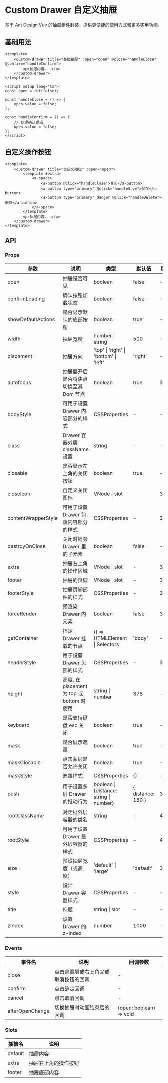 # Custom Drawer 自定义抽屉

基于 Ant Design Vue 的抽屉组件封装，提供更便捷的使用方式和更多实用功能。

## 基础用法

```vue
<template>
    <custom-drawer title="基础抽屉" :open="open" @close="handleClose" @confirm="handleConfirm">
        <p>抽屉内容...</p>
    </custom-drawer>
</template>

<script setup lang="ts">
const open = ref(false);

const handleClose = () => {
    open.value = false;
};

const handleConfirm = () => {
    // 处理确认逻辑
    open.value = false;
};
</script>
```

## 自定义操作按钮

```vue
<template>
    <custom-drawer title="自定义按钮" :open="open">
        <template #extra>
            <a-space>
                <a-button @click="handleClose">关闭</a-button>
                <a-button type="primary" @click="handleSave">保存</a-button>
                <a-button type="primary" danger @click="handleDelete">删除</a-button>
            </a-space>
        </template>
        <p>抽屉内容...</p>
    </custom-drawer>
</template>
```

## API

### Props

| 参数                | 说明                                       | 类型                                    | 默认值            | 版本  |
| ------------------- | ------------------------------------------ | --------------------------------------- | ----------------- | ----- |
| open                | 抽屉是否可见                               | boolean                                 | false             | -     |
| confirmLoading      | 确认按钮加载状态                           | boolean                                 | false             | -     |
| showDefaultActions  | 是否显示默认的底部按钮                     | boolean                                 | true              | -     |
| width               | 抽屉宽度                                   | number \| string                        | 500               | -     |
| placement           | 抽屉方向                                   | 'top' \| 'right' \| 'bottom' \| 'left'  | 'right'           | -     |
| autofocus           | 抽屉展开后是否将焦点切换至其 Dom 节点      | boolean                                 | true              | 3.0.0 |
| bodyStyle           | 可用于设置 Drawer 内容部分的样式           | CSSProperties                           | -                 | -     |
| class               | Drawer 容器外层 className 设置             | string                                  | -                 | -     |
| closable            | 是否显示左上角的关闭按钮                   | boolean                                 | true              | -     |
| closeIcon           | 自定义关闭图标                             | VNode \| slot                           | <CloseOutlined /> | 3.0.0 |
| contentWrapperStyle | 可用于设置 Drawer 包裹内容部分的样式       | CSSProperties                           | -                 | 3.0.0 |
| destroyOnClose      | 关闭时销毁 Drawer 里的子元素               | boolean                                 | false             | -     |
| extra               | 抽屉右上角的操作区域                       | VNode \| slot                           | -                 | 3.0.0 |
| footer              | 抽屉的页脚                                 | VNode \| slot                           | -                 | 3.0.0 |
| footerStyle         | 抽屉页脚部件的样式                         | CSSProperties                           | -                 | 3.0.0 |
| forceRender         | 预渲染 Drawer 内元素                       | boolean                                 | false             | 3.0.0 |
| getContainer        | 指定 Drawer 挂载的节点                     | () => HTMLElement \| Selectors          | 'body'            | -     |
| headerStyle         | 用于设置 Drawer 头部的样式                 | CSSProperties                           | -                 | 3.0.0 |
| height              | 高度, 在 placement 为 top 或 bottom 时使用 | string \| number                        | 378               | -     |
| keyboard            | 是否支持键盘 esc 关闭                      | boolean                                 | true              | -     |
| mask                | 是否展示遮罩                               | boolean                                 | true              | -     |
| maskClosable        | 点击蒙层是否允许关闭                       | boolean                                 | true              | -     |
| maskStyle           | 遮罩样式                                   | CSSProperties                           | {}                | -     |
| push                | 用于设置多层 Drawer 的推动行为             | boolean \| {distance: string \| number} | { distance: 180 } | 3.0.0 |
| rootClassName       | 对话框外层容器的类名                       | string                                  | -                 | 4.0   |
| rootStyle           | 可用于设置 Drawer 最外层容器的样式         | CSSProperties                           | -                 | 4.0   |
| size                | 预设抽屉宽度（或高度）                     | 'default' \| 'large'                    | 'default'         | 3.0.0 |
| style               | 设计 Drawer 容器样式                       | CSSProperties                           | -                 | -     |
| title               | 标题                                       | string \| slot                          | -                 | -     |
| zIndex              | 设置 Drawer 的 z-index                     | number                                  | 1000              | -     |

### Events

| 事件名          | 说明                                 | 回调参数                |
| --------------- | ------------------------------------ | ----------------------- |
| close           | 点击遮罩层或右上角叉或取消按钮的回调 | -                       |
| confirm         | 点击确定回调                         | -                       |
| cancel          | 点击取消回调                         | -                       |
| afterOpenChange | 切换抽屉时动画结束后的回调           | (open: boolean) => void |

### Slots

| 插槽名  | 说明                 |
| ------- | -------------------- |
| default | 抽屉内容             |
| extra   | 抽屉右上角的操作按钮 |
| footer  | 抽屉底部内容         |

